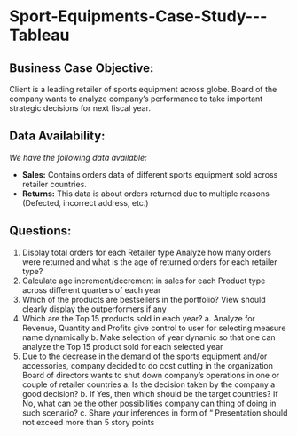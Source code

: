 # Sport-Equipments-Case-Study---Tableau

## Business Case Objective:
  Client is a leading retailer of sports equipment across globe. Board of the company wants to
analyze company’s performance to take important strategic decisions for next fiscal year.
## Data Availability:

*We have the following data available:*

- **Sales:** Contains orders data of different sports equipment sold across retailer countries.
- **Returns:** This data is about orders returned due to multiple reasons (Defected, incorrect address, etc.)

## Questions:
1. Display total orders for each Retailer type Analyze how many orders were returned and what is the age of
returned orders for each retailer type?
2. Calculate age increment/decrement in sales for each Product type across different quarters of each year
3. Which of the products are bestsellers in the portfolio? View should clearly display the outperformers if any
4. Which are the Top 15 products sold in each year?
a. Analyze for Revenue, Quantity and Profits give control to user for selecting measure name dynamically
b. Make selection of year dynamic so that one can analyze the Top 15 product sold for each selected year
5. Due to the decrease in the demand of the sports equipment and/or accessories, company decided to do cost
cutting in the organization Board of directors wants to shut down company’s operations in one or couple of
retailer countries
a. Is the decision taken by the company a good decision?
b. If Yes, then which should be the target countries? If No, what can be the other possibilities company can
thing of doing in such scenario?
c. Share your inferences in form of “ Presentation should not exceed more than 5 story points
